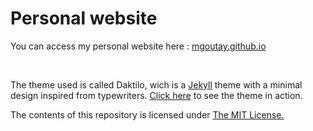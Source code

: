 # Personal website
You can access my personal website here : [mgoutay.github.io](mgoutay.github.io)

&nbsp;
&nbsp;
&nbsp;

The theme used is called Daktilo, wich is a [Jekyll](jekyllrb.com) theme with a minimal design inspired from typewriters. [Click here](http://daktilo.github.io/) to see the theme in action.

The contents of this repository is licensed under [The MIT License.](https://opensource.org/licenses/MIT)

